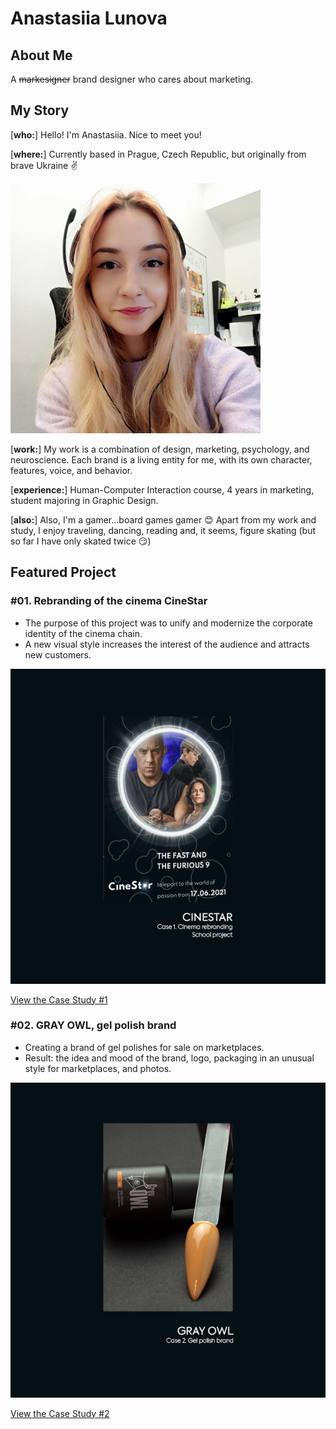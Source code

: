 # Anastasiia Lunova

## About Me
A ~~markesigner~~ brand designer who cares about marketing.

## My Story

[__who:__] Hello! I'm Anastasiia. Nice to meet you!

[__where:__] Currently based in Prague, Czech Republic, but originally from brave Ukraine ✌


![Photo of me with headphones at work.](images/photo1.jpg)

[__work:__] My work is a combination of design, marketing, psychology, and neuroscience. Each brand is a living entity for me, with its own character, features, voice, and behavior. 

 [__experience:__] Human-Computer Interaction course, 4 years in marketing, student majoring in Graphic Design.

[__also:__] Also, I'm a gamer...board games gamer 😊 Apart from my work and study, I enjoy traveling, dancing, reading and, it seems, figure skating (but so far I have only skated twice 😏)

## Featured Project


### #01. Rebranding of the cinema CineStar

- The purpose of this project was to unify and modernize the corporate identity of the cinema chain.
- A new visual style increases the interest of the audience and attracts new customers.

![Case study #1: rebranding of the cinema CineStar. Project preview.](images/case-study-01.png)

[View the Case Study #1](case-study-01.md)



### #02. GRAY OWL, gel polish brand

- Creating a brand of gel polishes for sale on marketplaces.
- Result: the idea and mood of the brand, logo, packaging in an unusual style for marketplaces, and photos.

![Case study #2: GRAY OWL, gel polish brand. Project preview.](images/case-study-02.png)

[View the Case Study #2](case-study-02.md)

